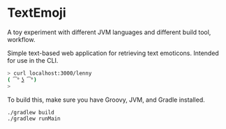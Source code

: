 # TextEmoji

A toy experiment with different JVM languages and different build tool, workflow.

Simple text-based web application for retrieving text emoticons. Intended for use in the CLI.

```sh
> curl localhost:3000/lenny
( ͡° ͜ʖ ͡°)
>
```

To build this, make sure you have Groovy, JVM, and Gradle installed.

```sh
./gradlew build
./gradlew runMain
```
